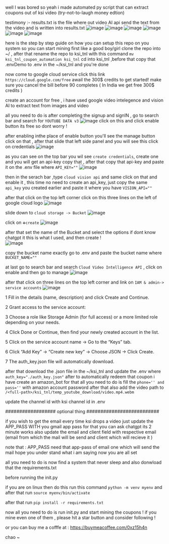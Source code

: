 well I was bored so yeah i made automated py script that can extract coupons out of ksi video (try-not-to-laugh money edtion)

testimony :-
results.txt is the file where out video AI api send the text from the video and is written into results.txt 
![image](https://github.com/user-attachments/assets/dd489992-25f8-46a6-af6c-afca820c185b)
![image](https://github.com/user-attachments/assets/540eda68-cc8d-4aa5-93bc-164564882d3f)
![image](https://github.com/user-attachments/assets/ea64c3eb-cbb6-4c81-bf11-1a8bfa6717b5)
![image](https://github.com/user-attachments/assets/1e079f99-e284-430e-ac8b-af0b232f9332)
![image](https://github.com/user-attachments/assets/88cec207-a7f3-4848-aecc-f0b2d57ae16c)
![image](https://github.com/user-attachments/assets/475ae40b-c772-4bcc-878c-128256daa9d8)

here is the step by step guide on how you can setup this repo on you system so you can start mining 
 first like a good boy/girl clone the repo into ~/ , after that rename the repo to ksi_tnl with this command `mv ksi_tnl_coupon_automation ksi_tnl`
 cd into ksi_tnl ,before that copy that .envDemo to .env in the ~/ksi_tnl
 and you're done 

 now come to google cloud service click this link `https://cloud.google.com/free`
 awail the 300$ credits to get started! make sure you cancel the bill before 90 completes ( In India we get free 300$ credits ) 
   
create an account for free , i have used google video intelegence and vision AI to extract text from images and video 

all you need to do is after completing the signup and signIN , go to search bar and search for `YOUTUBE DATA v3`
![image](https://github.com/user-attachments/assets/14312f08-3830-49eb-8d8b-1bf8f6295cb3)
 click on this and click enable  button its free so dont worry !
 
after enabling inthe place of enable button you'll see the manage button click on that , after that slide that left side panel and you will see this click on credentials
![image](https://github.com/user-attachments/assets/4e788295-6e98-4948-adee-4fa178acee88)

as you can see on the top bar you wil see `create credentials`, create one and you will get an api-key copy that , after that copy that api-key and paste it on the .env file 
where `API_KEY=""`
![image](https://github.com/user-attachments/assets/401f2e7a-dfd7-470d-9921-9f65d4103ce4)

then in the serach bar  ,type `cloud vision api` and same click on that and enable it , this time no need to create an api_key, just copy the same `api_key` you created earlier and 
paste it where you have `VISION_API=""`

after that click on the top left corner click on this three lines on the left of google cloud logo
![image](https://github.com/user-attachments/assets/50d7a209-0b2f-40ad-a62a-e94d5efa4956)

slide down to `cloud storage -> Bucket`
![image](https://github.com/user-attachments/assets/5ba9fc73-086c-4da0-aae4-ff8fe53e00d1)

click on `➕create` 
![image](https://github.com/user-attachments/assets/2ead2fea-a8c7-4684-908f-a156901543fc)

after that set the name of the Bucket and select the options if dont know chatgpt it this is what I used, and then create !  
![image](https://github.com/user-attachments/assets/9c662940-4c60-41bc-b8a5-2696403d7617)

copy the bucket name exactly go to .env and paste the bucket name where `BUCKET_NAME=""`

at last go to search bar and search `Cloud Video Intelligence API` , click on enable and then go to manage 
![image](https://github.com/user-attachments/assets/049cdd83-f807-4dba-8649-c6d6298148e5)

after that click on three lines on the top left corner and link on `IAM & admin-> service accounts`
![image](https://github.com/user-attachments/assets/d61ea04f-5c57-4490-b85b-df15ef89c6b2)


1 Fill in the details (name, description) and click Create and Continue.

2 Grant access to the service account:

3 Choose a role like Storage Admin (for full access) or a more limited role depending on your needs.

4 Click Done or Continue, then find your newly created account in the list.

5 Click on the service account name → Go to the “Keys” tab.

6 Click “Add Key” → “Create new key” → Choose JSON → Click Create.

7 The auth_key.json file will automatically download.

after that download the .json file in the ~/ksi_tnl and update the .env where `auth_key="./auth_key.json"`
after to automatically redeem that coupon i have create an amazon_bot for that all you need to do is fill the `phone='' and pass=''` with amazon account password 
after that also add the video path to `/<full-path>/ksi_tnl/temp_youtube_download/video.mp4.webm`

update the channel id with ksi channel id in .env

################## optional thing ##########################

 if you wish to get the email every time ksi drops a video just update the APP_PASS WITH you gmail app pass for that you can ask chatgpt its 2 minute works
 also update the email and client field with respective email (email from which the mail will be send and client which will recieve it )

note that : APP_PASS need that app-pass of email one which will send the mail hope you under stand what i am saying now you are all set 

all you need to do is now find a system that never sleep and  also donwload that the requirements.txt 

before running the init.py

if you are on linux then do this 
    run this command `python -m venv myenv`
    and after that run `source myenv/bin/activate `

after that run `pip install -r requirements.txt`

 now all you need to do is run init.py and start mining the coupons !
if you mine even one of them , please hit a star button and consider following !

or you can buy me a cofffe at  : https://buymeacoffee.com/0xz15h4n

  chao ~

